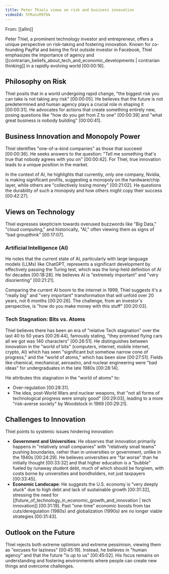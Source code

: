 ```yaml
---
title: Peter Thiels views on risk and business innovation
videoId: SYRunzR9fbk
---
```


From: [[allin]] <br/> 

Peter Thiel, a prominent technology investor and entrepreneur, offers a unique perspective on risk-taking and fostering innovation. Known for co-founding PayPal and being the first outside investor in Facebook, Thiel emphasizes the importance of agency and [[contrarian_beliefs_about_tech_and_economic_developments | contrarian thinking]] in a rapidly evolving world <a class="yt-timestamp" data-t="00:00:16">[00:00:16]</a>.

## Philosophy on Risk

Thiel posits that in a world undergoing rapid change, "the biggest risk you can take is not taking any risk" <a class="yt-timestamp" data-t="00:00:05">[00:00:05]</a>. He believes that the future is not predetermined and human agency plays a crucial role in shaping it <a class="yt-timestamp" data-t="00:00:31">[00:00:31]</a>. He advocates for actions that create something entirely new, posing questions like "how do you get from Z to one" <a class="yt-timestamp" data-t="00:00:39">[00:00:39]</a> and "what great business is nobody building" <a class="yt-timestamp" data-t="00:00:41">[00:00:41]</a>.

## Business Innovation and Monopoly Power

Thiel identifies "one-of-a-kind companies" as those that succeed <a class="yt-timestamp" data-t="00:00:36">[00:00:36]</a>. He seeks answers to the question: "Tell me something that's true that nobody agrees with you on" <a class="yt-timestamp" data-t="00:00:42">[00:00:42]</a>. For Thiel, true innovation leads to a unique position in the market.

In the context of AI, he highlights that currently, only one company, Nvidia, is making significant profits, suggesting a monopoly on the hardware/chip layer, while others are "collectively losing money" <a class="yt-timestamp" data-t="00:21:02">[00:21:02]</a>. He questions the durability of such a monopoly and how others might copy their success <a class="yt-timestamp" data-t="00:42:27">[00:42:27]</a>.

## Views on Technology

Thiel expresses skepticism towards overused buzzwords like "Big Data," "cloud computing," and historically, "AI," often viewing them as signs of "bad groupthink" <a class="yt-timestamp" data-t="00:17:07">[00:17:07]</a>.

### Artificial Intelligence (AI)

He notes that the current state of AI, particularly with large language models (LLMs) like ChatGPT, represents a significant development by effectively passing the Turing test, which was the long-held definition of AI for decades <a class="yt-timestamp" data-t="00:18:28">[00:18:28]</a>. He believes AI is "extremely important" and "very disorienting" <a class="yt-timestamp" data-t="00:21:21">[00:21:21]</a>.

Comparing the current AI boom to the internet in 1999, Thiel suggests it's a "really big" and "very important" transformation that will unfold over 20 years, not 6 months <a class="yt-timestamp" data-t="00:20:26">[00:20:26]</a>. The challenge, from an investor's perspective, is "how do you make money with this stuff" <a class="yt-timestamp" data-t="00:20:03">[00:20:03]</a>.

### Tech Stagnation: Bits vs. Atoms

Thiel believes there has been an era of "relative Tech stagnation" over the last 40 to 50 years <a class="yt-timestamp" data-t="00:26:44">[00:26:44]</a>, famously stating, "they promised flying cars all we got was 140 characters" <a class="yt-timestamp" data-t="00:26:51">[00:26:51]</a>. He distinguishes between innovation in the "world of bits" (computers, internet, mobile internet, crypto, AI) which has seen "significant but somehow narrow cone of progress," and the "world of atoms," which has been slow <a class="yt-timestamp" data-t="00:27:51">[00:27:51]</a>. Fields like chemical, mechanical, aeroastro, and nuclear engineering were "bad ideas" for undergraduates in the late 1980s <a class="yt-timestamp" data-t="00:28:14">[00:28:14]</a>.

He attributes this stagnation in the "world of atoms" to:
*   Over-regulation <a class="yt-timestamp" data-t="00:28:31">[00:28:31]</a>.
*   The idea, post-World Wars and nuclear weapons, that "not all forms of technological progress were simply good" <a class="yt-timestamp" data-t="00:29:03">[00:29:03]</a>, leading to a more "risk-averse society" by Woodstock in 1969 <a class="yt-timestamp" data-t="00:29:21">[00:29:21]</a>.

## Challenges to Innovation

Thiel points to systemic issues hindering innovation:

*   **Government and Universities**: He observes that innovation primarily happens in "relatively small companies" with "relatively small teams" pushing boundaries, rather than in universities or government, unlike in the 1940s <a class="yt-timestamp" data-t="00:24:29">[00:24:29]</a>. He believes universities are "far worse" than he initially thought <a class="yt-timestamp" data-t="00:33:32">[00:33:32]</a> and that higher education is a "bubble" fueled by runaway student debt, much of which should be forgiven, with costs borne by universities and bondholders, not just taxpayers <a class="yt-timestamp" data-t="00:33:45">[00:33:45]</a>.
*   **Economic Landscape**: He suggests the U.S. economy is "very deeply stuck" due to high debt and lack of sustainable growth <a class="yt-timestamp" data-t="00:31:32">[00:31:32]</a>, stressing the need for [[future_of_technology_in_economic_growth_and_innovation | tech innovation]] <a class="yt-timestamp" data-t="00:31:19">[00:31:19]</a>. Past "one-time" economic boosts from tax cuts/deregulation (1980s) and globalization (1990s) are no longer viable strategies <a class="yt-timestamp" data-t="00:31:43">[00:31:43]</a>.

## Outlook on the Future

Thiel rejects both extreme optimism and extreme pessimism, viewing them as "excuses for laziness" <a class="yt-timestamp" data-t="00:45:19">[00:45:19]</a>. Instead, he believes in "human agency" and that the future "is up to us" <a class="yt-timestamp" data-t="00:45:02">[00:45:02]</a>. His focus remains on understanding and fostering environments where people can create new things and overcome challenges.